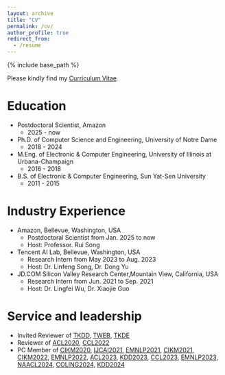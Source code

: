 ```yaml
---
layout: archive
title: "CV"
permalink: /cv/
author_profile: true
redirect_from:
  - /resume
---
```


{% include base_path %}

Please kindly find my [Curriculum Vitae](/files/Qingkai_CV.pdf).

Education
======
* Postdoctoral Scientist, Amazon
  * 2025 - now
* Ph.D. of Computer Science and Engineering, University of Notre Dame
  * 2018 - 2024
* M.Eng. of Electronic & Computer Engineering, University of Illinois at Urbana-Champaign
  * 2016 - 2018
* B.S. of Electronic & Computer Engineering, Sun Yat-Sen University
  * 2011 - 2015

Industry Experience
======
* Amazon, Bellevue, Washington, USA
  *  Postdoctoral Scientist from Jan. 2025 to now
  *  Host: Professor. Rui Song
* Tencent AI Lab, Bellevue, Washington, USA
  *  Research Intern from May 2023 to Aug. 2023
  *  Host: Dr. Linfeng Song, Dr. Dong Yu
* JD.COM Silicon Valley Research Center,Mountain View, California, USA
  * Research Intern from Jun. 2021 to Sep. 2021
  * Host: Dr. Lingfei Wu, Dr. Xiaojie Guo

Service and leadership
======
* Invited Reviewer of [TKDD](https://tkdd.acm.org), [TWEB](https://dl.acm.org/journal/tweb), [TKDE](https://ieeexplore.ieee.org/xpl/RecentIssue.jsp?punumber=69)
* Reviewer of [ACL2020](https://acl2020.org), [CCL2022](http://cips-cl.org/static/CCL2022/index.html)
* PC Member of [CIKM2020](https://cikm2020.org), [IJCAI2021](https://ijcai-21.org), [EMNLP2021](https://2021.emnlp.org), [CIKM2021](https://www.cikm2021.org), [CIKM2022](https://www.cikm2022.org/), [EMNLP2022](https://2022.emnlp.org/), [ACL2023](https://2023.aclweb.org/), [KDD2023](https://kdd.org/kdd2023/), [CCL2023](http://cips-cl.org/static/CCL2023/index.html), [EMNLP2023](https://2023.emnlp.org/), [NAACL2024](https://2024.naacl.org/), [COLING2024](https://lrec-coling-2024.org/), [KDD2024](https://kdd2024.kdd.org/)
